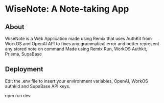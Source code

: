 # WiseNote: A Note-taking App

## About

WiseNote is a Web Application made using Remix that uses AuthKit from WorkOS and OpenAI API to fixes any grammatical error and better represent any stored note on command
Made using Remix.Run, WorkOS Authkit, Prisma, SupaBase

## Deployment

Edit the .env file to insert your environment variables,
OpenAI, WorkOS authkid and SupaBase API keys.

npm run dev
